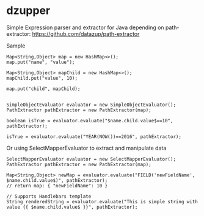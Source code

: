 # dzupper

Simple Expression parser and extractor for Java depending on path-extractor: https://github.com/datazup/path-extractor

Sample

```
Map<String,Object> map = new HashMap<>();
map.put("name", "value");

Map<String,Object> mapChild = new HashMap<>();
mapChild.put("value", 10);

map.put("child", mapChild);


SimpleObjectEvaluator evaluator = new SimpleObjectEvaluator();
PathExtractor pathExtractor = new PathExtractor(map);

boolean isTrue = evaluator.evaluate("$name.child.value$==10", pathExtractor);

isTrue = evaluator.evaluate("YEAR(NOW())==2016", pathExtractor);

```

Or using SelectMapperEvaluator to extract and manipulate data

```
SelectMapperEvaluator evaluator = new SelectMapperEvaluator();
PathExtractor pathExtractor = new PathExtractor(map);

Map<String,Object> newMap = evaluator.evaluate("FIELD('newFieldName', $name.child.value$)", pathExtractor);
// return map: { "newFieldName": 10 }

// Supports Handlebars template
String renderedString = evaluator.evaluate("This is simple string with value {{ $name.child.value$ }}", pathExtractor);

```